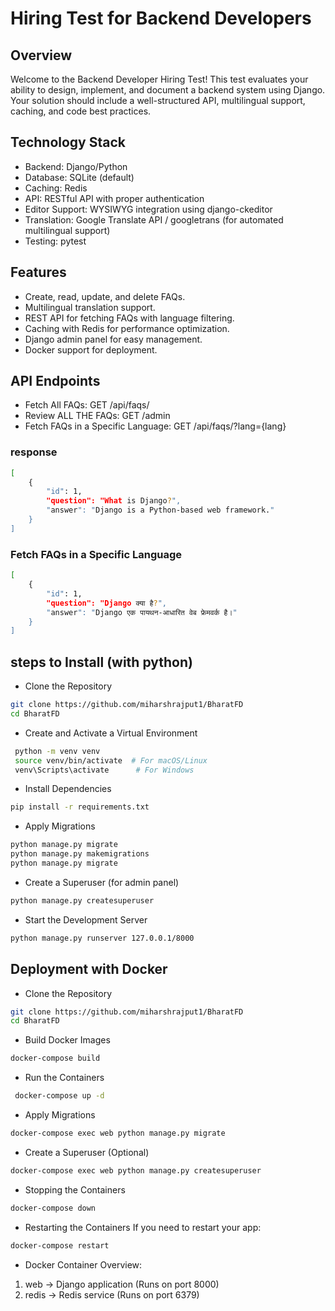 # Hiring Test for Backend Developers

## Overview

Welcome to the Backend Developer Hiring Test! This test evaluates your ability to design, implement, and document a backend system using Django. Your solution should include a well-structured API, multilingual support, caching, and code best practices.

## Technology Stack
- Backend: Django/Python
- Database: SQLite (default)
- Caching: Redis 
- API: RESTful API with proper authentication
- Editor Support: WYSIWYG integration using django-ckeditor
- Translation: Google Translate API / googletrans (for automated multilingual support)
- Testing: pytest

## Features
- Create, read, update, and delete FAQs.
- Multilingual translation support.
- REST API for fetching FAQs with language filtering.
- Caching with Redis for performance optimization.
- Django admin panel for easy management.
- Docker support for deployment.

## API Endpoints
- Fetch All FAQs: GET /api/faqs/
- Review ALL THE FAQs: GET /admin
- Fetch FAQs in a Specific Language: GET /api/faqs/?lang={lang}

### response
``` bash
[
    {
        "id": 1,
        "question": "What is Django?",
        "answer": "Django is a Python-based web framework."
    }
]
```
### Fetch FAQs in a Specific Language
```bash
[
    {
        "id": 1,
        "question": "Django क्या है?",
        "answer": "Django एक पायथन-आधारित वेब फ्रेमवर्क है।"
    }
]

```



## steps to Install (with python)
- Clone the Repository
```bash
git clone https://github.com/miharshrajput1/BharatFD
cd BharatFD
```
- Create and Activate a Virtual Environment
```bash
 python -m venv venv
 source venv/bin/activate  # For macOS/Linux
 venv\Scripts\activate      # For Windows
 ```
- Install Dependencies
```bash
pip install -r requirements.txt
 ```

- Apply Migrations
```bash
python manage.py migrate
python manage.py makemigrations
python manage.py migrate
 ```

- Create a Superuser (for admin panel)
```bash
python manage.py createsuperuser
 ```

- Start the Development Server
```bash
python manage.py runserver 127.0.0.1/8000
```


## Deployment with Docker
- Clone the Repository
```bash
git clone https://github.com/miharshrajput1/BharatFD
cd BharatFD
```
- Build Docker Images
```bash 
docker-compose build
```
- Run the Containers
```bash
 docker-compose up -d
```
- Apply Migrations
 ```bash
 docker-compose exec web python manage.py migrate
 ```
- Create a Superuser (Optional)
 ```bash
 docker-compose exec web python manage.py createsuperuser
 ```


- Stopping the Containers
```bash
docker-compose down
 ```

- Restarting the Containers
If you need to restart your app:
```bash
docker-compose restart
```

- Docker Container Overview:
1. web → Django application (Runs on port 8000)
2. redis → Redis service (Runs on port 6379)

  

